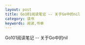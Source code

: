 ```yaml
---
layout: post
title: Go101阅读笔记 -- 关于Go中的nil
category: 读书
keywords: 阅读,书单
---
```


Go101阅读笔记 -- 关于Go中的nil